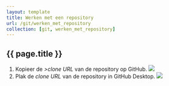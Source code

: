 ```yaml
---
layout: template
title: Werken met een repository
url: /git/werken_met_repository
collection: [git, werken_met_repository]
---
```


## {{ page.title }}

<ol>
    <li>
    Kopieer de <em>>clone URL</em> van de repository op GitHub.
    <img src="{{ '/git/images/clone_url_github.png' | relative_url}}" />
    </li>
    <li>
    Plak de <em>clone URL</em> van de repository in GitHub Desktop.
    <img src="{{ '/git/images/clone_url_desktop.png' | relative_url}}" />
    </li> 
</ol>



